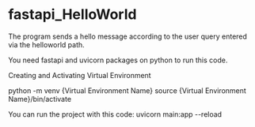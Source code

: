 # fastapi_HelloWorld

The program sends a hello message according to the user query entered via the helloworld path.

You need fastapi and uvicorn packages on python to run this code.

Creating and Activating Virtual Environment 

   python -m venv {Virtual Environment Name}
   source {Virtual Environment Name}/bin/activate 


You can run the project with this code:
      uvicorn main:app --reload
